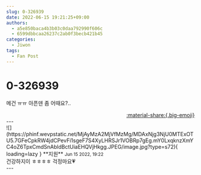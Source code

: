 ```yaml
---
slug: 0-326939
date: 2022-06-15 19:21:25+09:00
authors:
  - a5e850baca4b3b03c0daa792990f606c
  - 6599dbbcaa26237c2ab0f3becb421b45
categories:
  - Jiwon
tags:
  - Fan Post
---
```


# 0-326939

<div class="post-container" markdown="1">
<div class="content-container md-sidebar__scrollwrap" markdown="1">

메건 ㅠㅠ 아픈덴 좀 어때요?.. 

</div>
</div>

<div style="text-align: right;" markdown="1">
<a href="https://weverse.io/fromis9/fanpost/0-326939" style="text-align: right;">:material-share:{.big-emoji}</a>
</div>
---

<div class="comments-container md-sidebar__scrollwrap" markdown="1">
<div class="comment" markdown="1">
<div class='id-container' markdown="1">
![](https://phinf.wevpstatic.net/MjAyMzA2MjVfMzMg/MDAxNjg3NjU0MTExOTU5.7GFeCpkRW4jdCPevFi1sgeF7S4XyLHRSJr1VOBRp7gEg.mY0LxqknzXmYC4oZ6TpxCmdSnAbldBctUiaEHQVjHkgg.JPEG/image.jpg?type=s72){ loading=lazy }
**<span class="artist">지원</span>** <small>Jun 15 2022, 19:22</small><br>
</div>
<div class='comment-body' markdown="1">
건강하지이 ㅎㅎㅎㅎ 걱정마요💗
</div>
</div>
</div>
---
